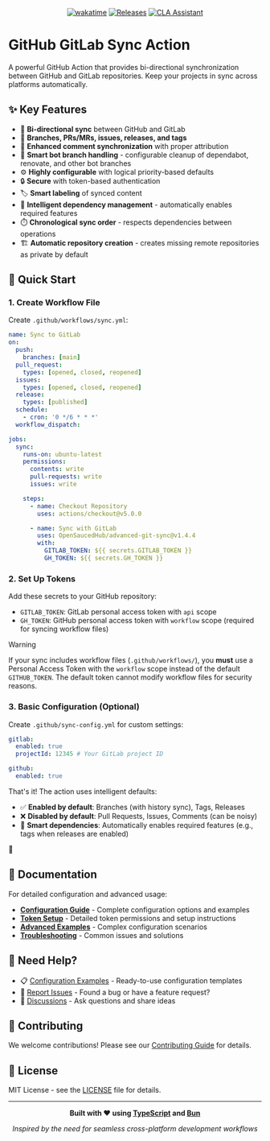 <div align="center">

[![wakatime](https://wakatime.com/badge/user/8535571c-1079-48d4-ac47-11a817f61249/project/c57869a3-8a13-4cc7-b4f3-8fab999f5595.svg)](https://wakatime.com/badge/user/8535571c-1079-48d4-ac47-11a817f61249/project/c57869a3-8a13-4cc7-b4f3-8fab999f5595)
[![Releases](https://github.com/OpenSaucedHub/advanced-git-sync/actions/workflows/release.yml/badge.svg)](https://github.com/OpenSaucedHub/advanced-git-sync/actions/workflows/release.yml)
[![CLA Assistant](https://github.com/OpenSaucedHub/advanced-git-sync/actions/workflows/cla.yml/badge.svg)](https://github.com/OpenSaucedHub/advanced-git-sync/actions/workflows/cla.yml)

</div>

# GitHub GitLab Sync Action

A powerful GitHub Action that provides bi-directional synchronization between GitHub and GitLab
repositories. Keep your projects in sync across platforms automatically.

## ✨ Key Features

- 🔄 **Bi-directional sync** between GitHub and GitLab
- 🌳 **Branches, PRs/MRs, issues, releases, and tags**
- 💬 **Enhanced comment synchronization** with proper attribution
- 🤖 **Smart bot branch handling** - configurable cleanup of dependabot, renovate, and other bot
  branches
- ⚙️ **Highly configurable** with logical priority-based defaults
- 🔒 **Secure** with token-based authentication
- 🏷️ **Smart labeling** of synced content
- 🧠 **Intelligent dependency management** - automatically enables required features
- ⏱️ **Chronological sync order** - respects dependencies between operations
- 🏗️ **Automatic repository creation** - creates missing remote repositories as private by default

## 🚀 Quick Start

### 1. Create Workflow File

Create `.github/workflows/sync.yml`:

```yaml
name: Sync to GitLab
on:
  push:
    branches: [main]
  pull_request:
    types: [opened, closed, reopened]
  issues:
    types: [opened, closed, reopened]
  release:
    types: [published]
  schedule:
    - cron: '0 */6 * * *'
  workflow_dispatch:

jobs:
  sync:
    runs-on: ubuntu-latest
    permissions:
      contents: write
      pull-requests: write
      issues: write

    steps:
      - name: Checkout Repository
        uses: actions/checkout@v5.0.0

      - name: Sync with GitLab
        uses: OpenSaucedHub/advanced-git-sync@v1.4.4
        with:
          GITLAB_TOKEN: ${{ secrets.GITLAB_TOKEN }}
          GH_TOKEN: ${{ secrets.GH_TOKEN }}
```

### 2. Set Up Tokens

Add these secrets to your GitHub repository:

- `GITLAB_TOKEN`: GitLab personal access token with `api` scope
- `GH_TOKEN`: GitHub personal access token with `workflow` scope (required for syncing workflow
  files)

> [!WARNING]
>
> If your sync includes workflow files (`.github/workflows/`), you **must** use a Personal Access
> Token with the `workflow` scope instead of the default `GITHUB_TOKEN`. The default token cannot
> modify workflow files for security reasons.

### 3. Basic Configuration (Optional)

Create `.github/sync-config.yml` for custom settings:

```yaml
gitlab:
  enabled: true
  projectId: 12345 # Your GitLab project ID

github:
  enabled: true
```

That's it! The action uses intelligent defaults:

- ✅ **Enabled by default**: Branches (with history sync), Tags, Releases
- ❌ **Disabled by default**: Pull Requests, Issues, Comments (can be noisy)
- 🧠 **Smart dependencies**: Automatically enables required features (e.g., tags when releases are
  enabled)

🎉

## 📖 Documentation

For detailed configuration and advanced usage:

- **[Configuration Guide](docs/README.md)** - Complete configuration options and examples
- **[Token Setup](docs/token-setup.md)** - Detailed token permissions and setup instructions
- **[Advanced Examples](docs/examples.md)** - Complex configuration scenarios
- **[Troubleshooting](docs/troubleshooting.md)** - Common issues and solutions

## 🤝 Need Help?

- 📋 [Configuration Examples](docs/sync-config-example.yml) - Ready-to-use configuration templates
- 🐛 [Report Issues](https://github.com/OpenSaucedHub/advanced-git-sync/issues) - Found a bug or
  have a feature request?
- 💬 [Discussions](https://github.com/OpenSaucedHub/advanced-git-sync/discussions) - Ask questions
  and share ideas

## 🤝 Contributing

We welcome contributions! Please see our [Contributing Guide](docs/contributing.md) for details.

## 📄 License

MIT License - see the
[LICENSE](https://github.com/OpenSaucedHub/.github/blob/main/.github/LICENSE.md) file for details.

---

<div align="center">

**Built with ❤️ using [TypeScript](https://www.typescriptlang.org/) and [Bun](https://bun.sh/)**

_Inspired by the need for seamless cross-platform development workflows_

</div>
